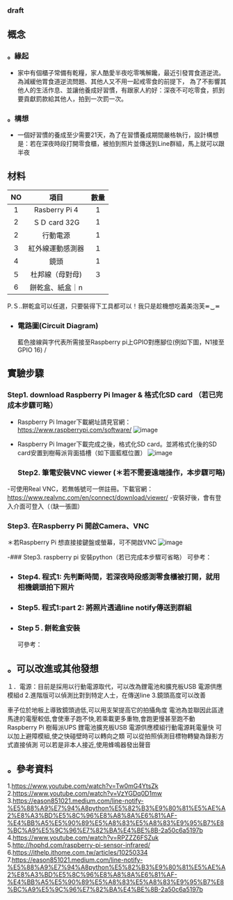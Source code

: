 ### draft
## 概念
   ### 。緣起
   - 家中有個櫃子常備有乾糧，家人酷愛半夜吃零嘴解饞，最近引發胃食道逆流。
     為減緩他胃食道逆流問題、其他人又不用一起戒零食的前提下，
     為了不影響其他人的生活作息、並讓他養成好習慣，有跟家人約好：深夜不可吃零食，抓到要貢獻罰款給其他人，拍到一次罰一次。
   ### 。構想
   - 一個好習慣的養成至少需要21天，為了在習慣養成期間嚴格執行，設計構想是：若在深夜時段打開零食櫃，被拍到照片並傳送到Line群組，馬上就可以跟半夜
  

## 材料
   |NO|項目|數量|
   |:---:|:---:|:---:|
   |1|Rasberry Pi 4|1|
   |2|ＳＤ card 32G|1|
   |2|行動電源|1|
   |3|紅外線運動感測器|１
   |4|鏡頭|1|
   |５|杜邦線（母對母)|３|
   |6|餅乾盒、紙盒｜n|
   
   P.Ｓ..餅乾盒可以任選，只要裝得下工具都可以！我只是趁機想吃義美泡芙≖‿≖
   
-  ### 電路圖(Circuit Diagram)
   藍色接線與字代表所需接至Raspberry pi上GPIO對應腳位(例如下圖，N1接至GPIO 16) /<br>
   
   
## 實驗步驟
   ### Step1. download Raspberry Pi Imager & 格式化SD card （若已完成本步驟可略）
- Raspberry Pi Imager下載網址請見官網：https://www.raspberrypi.com/software/
![image](https://user-images.githubusercontent.com/96639949/148876834-23a6f604-3e93-4421-9e6c-3f706f9ee3cc.png)
- Raspberry Pi Imager下載完成之後，格式化SD card。並將格式化後的SD card安置到樹莓派背面插槽（如下圖藍框位置）
![image](https://user-images.githubusercontent.com/96639949/148879201-f365c318-05ed-494a-9ad2-93ae063a9c25.png)
   
   ### Step2. 筆電安裝VNC viewer (＊若不需要遠端操作，本步驟可略)
 -可使用Real VNC，若無帳號可一併註冊。下載官網：https://www.realvnc.com/en/connect/download/viewer/
 -安裝好後，會有登入介面可登入（（缺一張圖）
 
   ### Step3. 在Raspberry Pi 開啟Camera、VNC
   ＊若Raspberry Pi 想直接接鍵盤或螢幕，可不開啟VNC
   ![image](https://user-images.githubusercontent.com/96639949/148880692-ca61181e-d828-468f-a8f1-784f0814c9aa.png)
   
-### Step3. raspberry pi 安裝python（若已完成本步驟可省略）
   可參考：
   
- ### Step4. 程式1: 先判斷時間，若深夜時段感測零食櫃被打開，就用相機鏡頭拍下照片
- ### Step5. 程式1:part 2: 將照片透過line notify傳送到群組
   
- ### Step５. 餅乾盒安裝
   可參考：



## 。可以改進或其他發想
１．電源：目前是採用以行動電源取代，可以改為鋰電池和擴充板USB 電源供應模組d
2.進階版可以偵測比對到特定人士，在傳送line
3.鏡頭高度可以改善

車子位於地板上導致鏡頭過低,可以用支架提高它的拍攝角度
電池為並聯因此區達馬達的電壓較低,會使車子跑不快,若乘載更多重物,會跑更慢甚至跑不動
Raspberry Pi 樹莓派UPS 鋰電池擴充板USB 電源供應模組行動電源耗電量快
可以加上避障模組,使之快碰壁時可以轉向之類
可以從拍照偵測目標物轉變為錄影方式直接偵測
可以若是非本人接近,使用蜂鳴器發出聲音

## 。參考資料
1.https://www.youtube.com/watch?v=Tw0mG4YtsZk
2.https://www.youtube.com/watch?v=VzYGDq0D1mw
3.https://eason851021.medium.com/line-notify-%E5%88%A9%E7%94%A8python%E5%82%B3%E9%80%81%E5%AE%A2%E8%A3%BD%E5%8C%96%E8%A8%8A%E6%81%AF-%E4%BB%A5%E5%90%89%E5%A8%83%E5%A8%83%E9%95%B7%E8%BC%A9%E5%9C%96%E7%82%BA%E4%BE%8B-2a50c6a5197b
4.https://www.youtube.com/watch?v=RPZZZ6FSZuk
5.http://hophd.com/raspberry-pi-sensor-infrared/
6.https://ithelp.ithome.com.tw/articles/10250334
7.https://eason851021.medium.com/line-notify-%E5%88%A9%E7%94%A8python%E5%82%B3%E9%80%81%E5%AE%A2%E8%A3%BD%E5%8C%96%E8%A8%8A%E6%81%AF-%E4%BB%A5%E5%90%89%E5%A8%83%E5%A8%83%E9%95%B7%E8%BC%A9%E5%9C%96%E7%82%BA%E4%BE%8B-2a50c6a5197b
